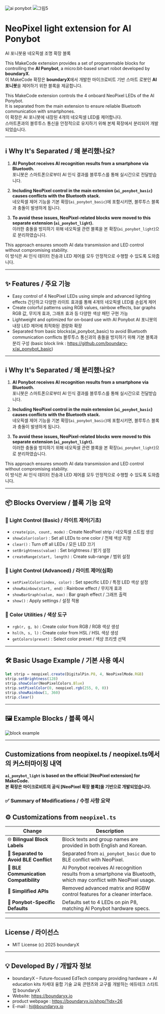 
![ai ponybot](https://github.com/user-attachments/assets/69aa1ebe-e435-4b0e-8483-56d1c78d5ced)
![그림5](https://github.com/user-attachments/assets/f4d97932-5e42-46d3-ba94-7b5e29a37da5)

# NeoPixel light extension for AI Ponybot  
AI 포니봇용 네오픽셀 조명 확장 블록

This MakeCode extension provides a set of programmable blocks for controlling the **AI Ponybot**, a micro:bit-based smart robot developed by **boundaryX**.  
이 MakeCode 확장은 **boundaryX**에서 개발한 마이크로비트 기반 스마트 로봇인 **AI 포니봇**을 제어하기 위한 블록을 제공합니다.

This MakeCode extension controls the 4 onboard NeoPixel LEDs of the AI Ponybot.  
It is separated from the main extension to ensure reliable Bluetooth communication with smartphones.  
이 확장은 AI 포니봇에 내장된 4개의 네오픽셀 LED를 제어합니다.  
스마트폰과의 블루투스 통신을 안정적으로 유지하기 위해 본체 확장에서 분리되어 개발되었습니다.

---

## ℹ️ Why It's Separated / 왜 분리했나요?

1. **AI Ponybot receives AI recognition results from a smartphone via Bluetooth.**  
   포니봇은 스마트폰으로부터 AI 인식 결과를 블루투스를 통해 실시간으로 전달받습니다.

2. **Including NeoPixel control in the main extension (`ai_ponybot_basic`) causes conflicts with the Bluetooth stack.**  
   네오픽셀 제어 기능을 기본 확장(`ai_ponybot_basic`)에 포함시키면, 블루투스 블록과 충돌이 발생하게 됩니다.

3. **To avoid these issues, NeoPixel-related blocks were moved to this separate extension (`ai_ponybot_light`).**  
   이러한 충돌을 방지하기 위해 네오픽셀 관련 블록을 본 확장(`ai_ponybot_light`)으로 분리하였습니다.

This approach ensures smooth AI data transmission and LED control without compromising stability.  
이 방식은 AI 인식 데이터 전송과 LED 제어를 모두 안정적으로 수행할 수 있도록 도와줍니다.

---

## ✨ Features / 주요 기능

- Easy control of 4 NeoPixel LEDs using simple and advanced lighting effects
  간단하고 다양한 라이트 효과를 통해 4개의 네오픽셀 LED를 손쉽게 제어
- Create colorful patterns using RGB values, rainbow effects, bar graphs
  RGB 값, 무지개 효과, 그래프 효과 등 다양한 색상 패턴 구현 가능
- Lightweight and optimized for on-board use with AI Ponybot
  AI 포니봇의 내장 LED 제어에 최적화된 경량화 확장
- Separated from basic blocks(ai_ponybot_basic) to avoid Bluetooth communication conflicts
  블루투스 통신과의 충돌을 방지하기 위해 기본 블록과 분리 구성
  (basic block link : https://github.com/boundary-x/ai_ponybot_basic)

---

## ℹ️ Why It's Separated / 왜 분리했나요?

1. **AI Ponybot receives AI recognition results from a smartphone via Bluetooth.**  
   포니봇은 스마트폰으로부터 AI 인식 결과를 블루투스를 통해 실시간으로 전달받습니다.

2. **Including NeoPixel control in the main extension (`ai_ponybot_basic`) causes conflicts with the Bluetooth stack.**  
   네오픽셀 제어 기능을 기본 확장(`ai_ponybot_basic`)에 포함시키면, 블루투스 블록과 충돌이 발생하게 됩니다.

3. **To avoid these issues, NeoPixel-related blocks were moved to this separate extension (`ai_ponybot_light`).**  
   이러한 충돌을 방지하기 위해 네오픽셀 관련 블록을 본 확장(`ai_ponybot_light`)으로 분리하였습니다.

This approach ensures smooth AI data transmission and LED control without compromising stability.  
이 방식은 AI 인식 데이터 전송과 LED 제어를 모두 안정적으로 수행할 수 있도록 도와줍니다.

---

## 📦 Blocks Overview / 블록 기능 요약
### 🔆 Light Control (Basic) / 라이트 제어(기초)
- `create(pin, count, mode)` : Create NeoPixel strip / 네오픽셀 스트립 생성
- `showColor(color)` : Set all LEDs to one color / 전체 색상 지정
- `clear()` : Turn off all LEDs / 모든 LED 끄기
- `setBrightness(value)` : Set brightness / 밝기 설정
- `createRange(start, length)` : Create sub-range / 범위 설정

### 🎨 Light Control (Advanced) / 라이트 제어(심화)
- `setPixelColor(index, color)` : Set specific LED / 특정 LED 색상 설정
- `showRainbow(start, end)` : Rainbow effect / 무지개 효과
- `showBarGraph(value, max)` : Bar graph effect / 그래프 출력
- `show()` : Apply settings / 설정 적용

### 🌈 Color Utilities / 색상 도구
- `rgb(r, g, b)` : Create color from RGB / RGB 색상 생성
- `hsl(h, s, l)` : Create color from HSL / HSL 색상 생성
- `getColors(preset)` : Select color preset / 색상 프리셋 선택

---

## 🛠 Basic Usage Example / 기본 사용 예시

```typescript
let strip = neopixel.create(DigitalPin.P8, 4, NeoPixelMode.RGB)
strip.setBrightness(128)
strip.showColor(NeoPixelColors.Blue)
strip.setPixelColor(0, neopixel.rgb(255, 0, 0))
strip.showRainbow(1, 360)
strip.clear()
```

---

## 🖼 Example Blocks / 블록 예시
![block example](https://github.com/user-attachments/assets/76379470-773a-453c-9405-0dd44fe0ff80)

---

## Customizations from neopixel.ts / neopixel.ts에서의 커스터마이징 내역
**`ai_ponybot_light` is based on the official [NeoPixel extension] for MakeCode.**  
**본 확장은 마이크로비트의 공식 [NeoPixel 확장 블록]을 기반으로 개발되었습니다.**

### ✅ Summary of Modifications / 수정 사항 요약
## ⚙️ Customizations from `neopixel.ts`

| Change | Description |
|--------|-------------|
| 🌐 **Bilingual Block Labels** | Block texts and group names are provided in both English and Korean. |
| 🔗 **Separated to Avoid BLE Conflict** | Separated from `ai_ponybot_basic` due to BLE conflict with NeoPixel. |
| 📱 **BLE Communication Compatibility** | AI Ponybot receives AI recognition results from a smartphone via Bluetooth, which may conflict with NeoPixel usage. |
| 🧹 **Simplified APIs** | Removed advanced matrix and RGBW control features for a cleaner interface. |
| 🎯 **Ponybot-Specific Defaults** | Defaults set to 4 LEDs on pin P8, matching AI Ponybot hardware specs. |

--- 

## License / 라이선스
  - MIT License
  (c) 2025 boundaryX

--- 

## 💡 Developed By / 개발자 정보
- boundaryX – Future-focused EdTech company providing hardware + AI education kits
  차세대 융합 기술 교육 콘텐츠와 교구를 개발하는 에듀테크 스타트업 boundaryX
- Website: https://boundaryx.io
- product webpage : https://boundaryx.io/shop/?idx=26
- E-mail : hi@boundaryx.io



